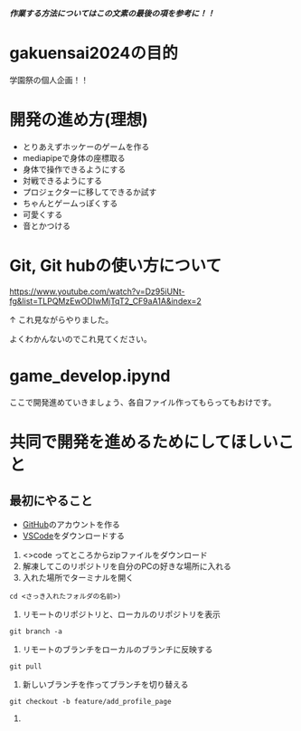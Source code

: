 ***作業する方法についてはこの文素の最後の項を参考に！！***

# gakuensai2024の目的

学園祭の個人企画！！

# 開発の進め方(理想)

- とりあえずホッケーのゲームを作る
- mediapipeで身体の座標取る
- 身体で操作できるようにする
- 対戦できるようにする
- プロジェクターに移してできるか試す
- ちゃんとゲームっぽくする
- 可愛くする
- 音とかつける

# Git, Git hubの使い方について
https://www.youtube.com/watch?v=Dz95iUNt-fg&list=TLPQMzEwODIwMjTqT2_CF9aA1A&index=2

↑
これ見ながらやりました。

よくわかんないのでこれ見てください。


# game_develop.ipynd

ここで開発進めていきましょう、各自ファイル作ってもらってもおけです。

# 共同で開発を進めるためにしてほしいこと
## 最初にやること
  - [GitHub](https://github.co.jp/)のアカウントを作る
  - [VSCode](https://code.visualstudio.com/download)をダウンロードする


1. <>code ってところからzipファイルをダウンロード
1. 解凍してこのリポジトリを自分のPCの好きな場所に入れる
1. 入れた場所でターミナルを開く

~~~
cd <さっき入れたフォルダの名前>)
~~~

1. リモートのリポジトリと、ローカルのリポジトリを表示
~~~
git branch -a
~~~

1. リモートのブランチをローカルのブランチに反映する
~~~
git pull
~~~

1. 新しいブランチを作ってブランチを切り替える
~~~
git checkout -b feature/add_profile_page
~~~

1. 
